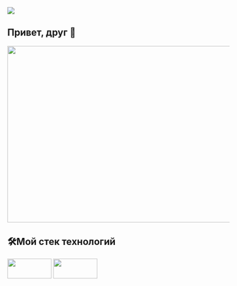 ![](https://komarev.com/ghpvc/?username=RomanB51)
## Привет, друг 👋
<p align="center">
  <img src="https://media.giphy.com/media/v1.Y2lkPTc5MGI3NjExZDdxNjRpZ2Y3bm9lNHo1cWVvYm81aTU0eW5iNHgwcmp4Y2pqaWU3YyZlcD12MV9naWZzX3NlYXJjaCZjdD1n/qgQUggAC3Pfv687qPC/giphy.gif" width="800" height="400"/>
</p>


## 🛠️Мой стек технологий
<img src="https://img.shields.io/badge/-black?style=for-the-badge&logo=cplusplus&logoColor=red" width="100" height="45"/>
<img src="https://img.shields.io/badge/-black?style=for-the-badge&logo=c&logoColor=blue" width="100" height="45"/>
